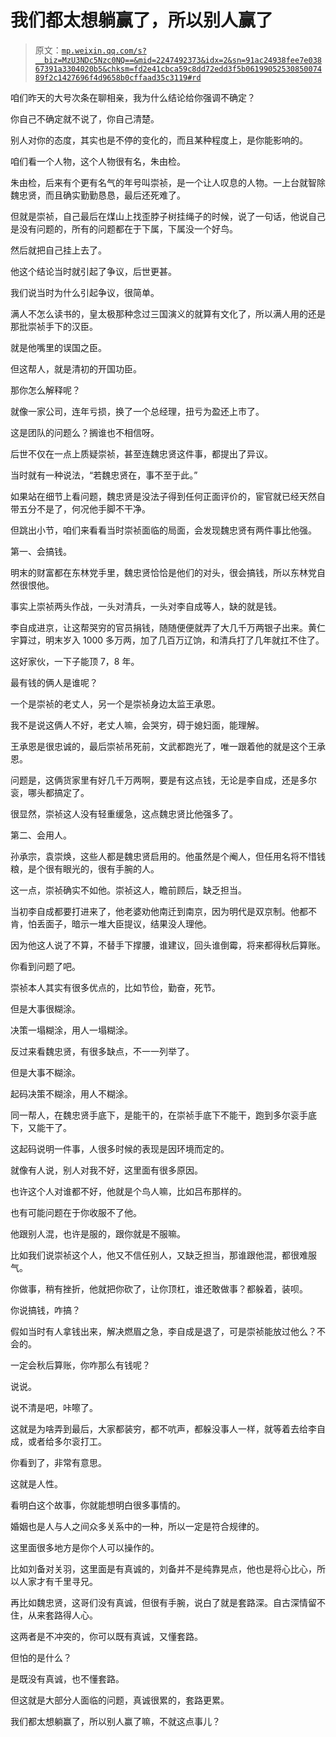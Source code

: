 # 我们都太想躺赢了，所以别人赢了

> 原文：[`mp.weixin.qq.com/s?__biz=MzU3NDc5Nzc0NQ==&mid=2247492373&idx=2&sn=91ac24938fee7e03867391a3304020b5&chksm=fd2e41cbca59c8dd72edd3f5b0619905253085007489f2c1427696f4d9658b0cffaad35c3119#rd`](http://mp.weixin.qq.com/s?__biz=MzU3NDc5Nzc0NQ==&mid=2247492373&idx=2&sn=91ac24938fee7e03867391a3304020b5&chksm=fd2e41cbca59c8dd72edd3f5b0619905253085007489f2c1427696f4d9658b0cffaad35c3119#rd)

咱们昨天的大号次条在聊相亲，我为什么结论给你强调不确定？

你自己不确定就不说了，你自己清楚。

别人对你的态度，其实也是不停的变化的，而且某种程度上，是你能影响的。

咱们看一个人物，这个人物很有名，朱由检。

朱由检，后来有个更有名气的年号叫崇祯，是一个让人叹息的人物。一上台就智除魏忠贤，而且确实勤勤恳恳，最后还死难了。

但就是崇祯，自己最后在煤山上找歪脖子树挂绳子的时候，说了一句话，他说自己是没有问题的，所有的问题都在于下属，下属没一个好鸟。

然后就把自己挂上去了。

他这个结论当时就引起了争议，后世更甚。

我们说当时为什么引起争议，很简单。

满人不怎么读书的，皇太极那种念过三国演义的就算有文化了，所以满人用的还是那批崇祯手下的汉臣。

就是他嘴里的误国之臣。

但这帮人，就是清初的开国功臣。

那你怎么解释呢？

就像一家公司，连年亏损，换了一个总经理，扭亏为盈还上市了。

这是团队的问题么？搁谁也不相信呀。

后世不仅在一点上质疑崇祯，甚至连魏忠贤这件事，都提出了异议。

当时就有一种说法，“若魏忠贤在，事不至于此。”

如果站在细节上看问题，魏忠贤是没法子得到任何正面评价的，宦官就已经天然自带五分不是了，何况他手脚不干净。

但跳出小节，咱们来看看当时崇祯面临的局面，会发现魏忠贤有两件事比他强。

第一、会搞钱。

明末的财富都在东林党手里，魏忠贤恰恰是他们的对头，很会搞钱，所以东林党自然很恨他。

事实上崇祯两头作战，一头对清兵，一头对李自成等人，缺的就是钱。

李自成进京，让这帮哭穷的官员捐钱，随随便便就弄了大几千万两银子出来。黄仁宇算过，明末岁入 1000 多万两，加了几百万辽饷，和清兵打了几年就扛不住了。

这好家伙，一下子能顶 7，8 年。

最有钱的俩人是谁呢？

一个是崇祯的老丈人，另一个是崇祯身边太监王承恩。

我不是说这俩人不好，老丈人嘛，会哭穷，碍于媳妇面，能理解。

王承恩是很忠诚的，最后崇祯吊死前，文武都跑光了，唯一跟着他的就是这个王承恩。

问题是，这俩货家里有好几千万两啊，要是有这点钱，无论是李自成，还是多尔衮，哪头都搞定了。

很显然，崇祯这人没有轻重缓急，这点魏忠贤比他强多了。

第二、会用人。

孙承宗，袁崇焕，这些人都是魏忠贤启用的。他虽然是个阉人，但任用名将不惜钱粮，是个很有眼光的，很有手腕的人。

这一点，崇祯确实不如他。崇祯这人，瞻前顾后，缺乏担当。

当初李自成都要打进来了，他老婆劝他南迁到南京，因为明代是双京制。他都不肯，怕丢面子，暗示一堆大臣提议，结果没人理他。

因为他这人说了不算，不替手下撑腰，谁建议，回头谁倒霉，将来都得秋后算账。

你看到问题了吧。

崇祯本人其实有很多优点的，比如节俭，勤奋，死节。

但是大事很糊涂。

决策一塌糊涂，用人一塌糊涂。

反过来看魏忠贤，有很多缺点，不一一列举了。

但是大事不糊涂。

起码决策不糊涂，用人不糊涂。

同一帮人，在魏忠贤手底下，是能干的，在崇祯手底下不能干，跑到多尔衮手底下，又能干了。

这起码说明一件事，人很多时候的表现是因环境而定的。

就像有人说，别人对我不好，这里面有很多原因。

也许这个人对谁都不好，他就是个鸟人嘛，比如吕布那样的。

也有可能问题在于你收服不了他。

他跟别人混，也许是服的，跟你就是不服嘛。

比如我们说崇祯这个人，他又不信任别人，又缺乏担当，那谁跟他混，都很难服气。

你做事，稍有挫折，他就把你砍了，让你顶杠，谁还敢做事？都躲着，装呗。

你说搞钱，咋搞？

假如当时有人拿钱出来，解决燃眉之急，李自成是退了，可是崇祯能放过他么？不会的。

一定会秋后算账，你咋那么有钱呢？

说说。

说不清是吧，咔嚓了。

这就是为啥弄到最后，大家都装穷，都不吭声，都躲没事人一样，就等着去给李自成，或者给多尔衮打工。

你看到了，非常有意思。

这就是人性。

看明白这个故事，你就能想明白很多事情的。

婚姻也是人与人之间众多关系中的一种，所以一定是符合规律的。

这里面很多地方是你个人可以操作的。

比如刘备对关羽，这里面是有真诚的，刘备并不是纯靠晃点，他也是将心比心，所以人家才有千里寻兄。

再比如魏忠贤，这哥们没有真诚，但很有手腕，说白了就是套路深。自古深情留不住，从来套路得人心。

这两者是不冲突的，你可以既有真诚，又懂套路。

但怕的是什么？

是既没有真诚，也不懂套路。

但这就是大部分人面临的问题，真诚很累的，套路更累。

我们都太想躺赢了，所以别人赢了嘛，不就这点事儿？

<mp-qa class="js_uneditable custom_select_card qa_iframe" data-pluginname="insertquestion" data-id="1507857874780274690" data-bizuin="MzU3NDc5Nzc0NQ==" data-title="留言区"></mp-qa>